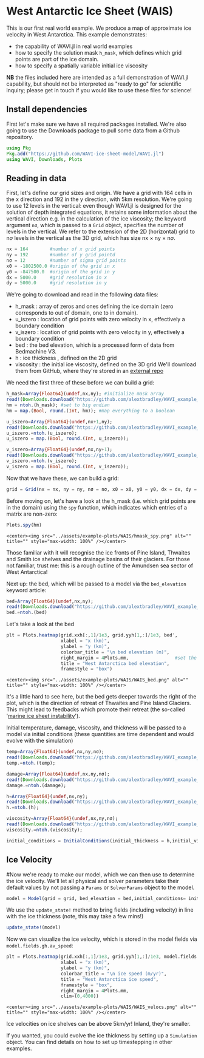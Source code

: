 # West Antarctic Ice Sheet (WAIS)

This is our first real world example. We produce a map of approximate ice velocity in West Antarctica. This example demonstrates:
   * the capability of WAVI.jl in real world examples
   * how to specify the solution mask `h_mask`, which defines which grid points are part of the ice domain.
   * how to specify a spatially variable initial ice viscosity

**NB** the files included here are intended as a full demonstration of WAVI.jl capability, but should not be interpreted as "ready to go" for scientific inquiry; please get in touch if you would like to use these files for science!

## Install dependencies

First let's make sure we have all required packages installed. We're also going to use the Downloads package to pull some data from a Github repository.

```julia
using Pkg
Pkg.add("https://github.com/WAVI-ice-sheet-model/WAVI.jl")
using WAVI, Downloads, Plots
```

## Reading in data
First, let's define our grid sizes and origin. We have a grid with 164 cells in the x direction and 192 in the y direction, with 5km resolution. We're going to use 12 levels in the vertical: even though WAVI.jl is designed for the solution of depth integrated equations, it retains some information about the vertical direction e.g. in the calculation of the ice viscosity; the keyword argument `nσ`, which is passed to a `Grid` object, specifies the number of levels in the vertical. We refer to the extension of the 2D (horizontal) grid to n$\sigma$ levels in the vertical as the 3D grid, which has size nx $\times$ ny $\times$ n$\sigma$.

```julia
nx = 164        #number of x grid points
ny = 192        #number of y grid pointd
nσ = 12         #number of sigma grid points
x0 = -1802500.0 #origin of the grid in x
y0 = -847500.0  #origin of the grid in y
dx = 5000.0     #grid resolution in x
dy = 5000.0     #grid resolution in y
```

We're going to download and read in the following data files:
   * h_mask     : array of zeros and ones defining the ice domain (zero corresponds to out of domain, one to in domain).
   * u_iszero   : location of grid points with zero velocity in x, effectively a boundary condition
   * v_iszero   : location of grid points with zero velocity in y, effectively a boundary condition
   * bed        : the bed elevation, which is a processed form of data from Bedmachine V3.
   * h          : ice thickness , defined on the 2D grid
   * viscosity  : the initial ice viscosity, defined on the 3D grid 
We'll download them from GitHub, where they're stored in an [external repo](https://github.com/alextbradley/WAVI_example_data)

We need the first three of these before we can build a grid:
```julia
h_mask=Array{Float64}(undef,nx,ny); #initialize mask array
read!(Downloads.download("https://github.com/alextbradley/WAVI_example_data/raw/main/WAIS/Inverse_5km_h_mask_clip_BedmachineV3.bin"),h_mask); #download the file and populate the h_mask array (can ignore the filename)
hm = ntoh.(h_mask); #set to big endian
hm = map.(Bool, round.(Int, hm)); #map everything to a boolean

u_iszero=Array{Float64}(undef,nx+1,ny);
read!(Downloads.download("https://github.com/alextbradley/WAVI_example_data/raw/main/WAIS/Inverse_5km_uiszero_clip_BedmachineV3.bin"),u_iszero);
u_iszero.=ntoh.(u_iszero);
u_iszero = map.(Bool, round.(Int, u_iszero));

v_iszero=Array{Float64}(undef,nx,ny+1);
read!(Downloads.download("https://github.com/alextbradley/WAVI_example_data/raw/main/WAIS/Inverse_5km_viszero_clip_BedmachineV3.bin"),v_iszero);
v_iszero.=ntoh.(v_iszero);
v_iszero = map.(Bool, round.(Int, v_iszero));
```

Now that we have these, we can build a grid:
```julia
grid = Grid(nx = nx, ny = ny, nσ = nσ, x0 = x0, y0 = y0, dx = dx, dy = dy, h_mask = hm, u_iszero = u_iszero, v_iszero = v_iszero)
```

Before moving on, let's have a look at the h_mask (i.e. which grid points are in the domain) using the `spy` function, which indicates which entries of a matrix are non-zero:

```julia
Plots.spy(hm)
```
```@raw html
<center><img src="../assets/example-plots/WAIS/hmask_spy.png" alt="" title="" style="max-width: 100%" /></center>
```

Those familiar with it will recognise the ice fronts of Pine Island, Thwaites and Smith ice shelves and the drainage basins of their glaciers. For those not familiar, trust me: this is a rough outline of the Amundsen sea sector of West Antarctica! 

Next up: the bed, which will be passed to a model via the `bed_elevation` keyword article:
```julia
bed=Array{Float64}(undef,nx,ny);
read!(Downloads.download("https://github.com/alextbradley/WAVI_example_data/raw/main/WAIS/Inverse_5km_bed_clip_noNan_BedmachineV3.bin"),bed);
bed.=ntoh.(bed)
```

Let's take a look at the bed
```julia
plt = Plots.heatmap(grid.xxh[:,1]/1e3, grid.yyh[1,:]/1e3, bed', 
                    xlabel = "x (km)", 
                    ylabel = "y (km)",
                    colorbar_title = "\n bed elevation (m)",
                    right_margin = 4Plots.mm,                 #set the margin so that the colorbar title isn't cut off
                    title = "West Antarctica bed elevation",
                    framestyle = "box")
```
```@raw html
<center><img src="../assets/example-plots/WAIS/WAIS_bed.png" alt="" title="" style="max-width: 100%" /></center>
```
It's a little hard to see here, but the bed gets deeper towards the right of the plot, which is the direction of retreat of Thwaites and Pine Island Glaciers. This might lead to feedbacks which promote their retreat (the so-called '[marine ice sheet instability](https://www.antarcticglaciers.org/antarctica-2/west-antarctic-ice-sheet-2/marine-ice-sheets/)').

Initial temperature, damage, viscosity, and thickness will be passed to a model via initial conditions (these quantities are time dependent and would evolve with the simulation)
 
```julia
temp=Array{Float64}(undef,nx,ny,nσ);
read!(Downloads.download("https://github.com/alextbradley/WAVI_example_data/raw/main/WAIS/Inverse_5km_3Dtemp_clip_noNan_BedmachineV3.bin"),temp);
temp.=ntoh.(temp);

damage=Array{Float64}(undef,nx,ny,nσ);
read!(Downloads.download("https://github.com/alextbradley/WAVI_example_data/raw/main/WAIS/Inverse_5km_damage3D_clip_noNan_BedmachineV3.bin"),damage);
damage.=ntoh.(damage);

h=Array{Float64}(undef,nx,ny);
read!(Downloads.download("https://github.com/alextbradley/WAVI_example_data/raw/main/WAIS/Inverse_5km_thickness_clip_noNan_BedmachineV3.bin"),h);
h.=ntoh.(h);

viscosity=Array{Float64}(undef,nx,ny,nσ);
read!(Downloads.download("https://github.com/alextbradley/WAVI_example_data/raw/main/WAIS/Inverse_5km_viscosity3D_clip_noNan_BedmachineV3.bin"),viscosity);
viscosity.=ntoh.(viscosity);

initial_conditions = InitialConditions(initial_thickness = h,initial_viscosity = viscosity,initial_temperature = temp,initial_damage = damage)
```

## Ice Velocity
#Now we're ready to make our model, which we can then use to determine the ice velocity. We'll let all physical and solver parameters take their default values by not passing a `Params` or `SolverParams` object to the model.
```julia
model = Model(grid = grid, bed_elevation = bed,initial_conditions= initial_conditions)
```

We use the `update_state!` method to bring fields (including velocity) in line with the ice thickness (note, this may take a few mins!)
```julia
update_state!(model)
```

Now we can visualize the ice velocity, which is stored in the model fields via `model.fields.gh.av_speed`:
```julia
plt = Plots.heatmap(grid.xxh[:,1]/1e3, grid.yyh[1,:]/1e3, model.fields.gh.av_speed', 
                    xlabel = "x (km)", 
                    ylabel = "y (km)",
                    colorbar_title = "\n ice speed (m/yr)",
                    title = "West Antarctica ice speed",
                    framestyle = "box",
                    right_margin = 4Plots.mm,                 
                    clim=(0,4000))
```
```@raw html
<center><img src="../assets/example-plots/WAIS/WAIS_velocs.png" alt="" title="" style="max-width: 100%" /></center>
```
Ice velocities on ice shelves can be above 5km/yr! Inland, they're smaller.

If you wanted, you could evolve the ice thickness by setting up a `Simulation` object. You can find details on how to set up timestepping in other examples.
